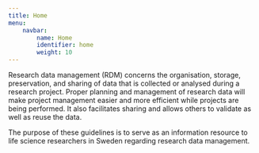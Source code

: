 ```yaml
---
title: Home
menu:
    navbar:
        name: Home
        identifier: home
        weight: 10
---
```


Research data management (RDM) concerns the organisation, storage, preservation, and sharing of data that is collected or analysed during a research project. Proper planning and management of research data will make project management easier and more efficient while projects are being performed. It also facilitates sharing and allows others to validate as well as reuse the data.

The purpose of these guidelines is to serve as an information resource to life science researchers in Sweden regarding research data management.
